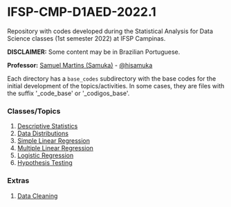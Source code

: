 # IFSP-CMP-D1AED-2022.1
Repository with codes developed during the Statistical Analysis for Data Science classes (1st semester 2022) at IFSP Campinas.

**DISCLAIMER:** Some content may be in Brazilian Portuguese.

**Professor:** [Samuel Martins (Samuka)](http://hisamuka.github.io/) - [@hisamuka](https://github.com/hisamuka)

Each directory has a `base_codes` subdirectory with the base codes for the initial development of the topics/activities. In some cases, they are files with the suffix '_code_base' or '_codigos_base'.


### Classes/Topics
1. [Descriptive Statistics](./descriptive_statistics)
2. [Data Distributions](./data_distributions)
3. [Simple Linear Regression](./linear_regression)
4. [Multiple Linear Regression](./linear_regression)
5. [Logistic Regression](./logistic_regression)
6. [Hypothesis Testing](./hypothesis_testing)

### Extras
1. [Data Cleaning](./data_cleaning)